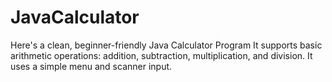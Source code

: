 # JavaCalculator
Here's a clean, beginner-friendly Java Calculator Program It supports basic arithmetic operations: addition, subtraction, multiplication, and division. It uses a simple menu and scanner input.
